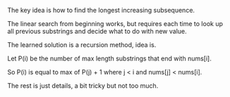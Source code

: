 The key idea is how to find the longest increasing subsequence.

The linear search from beginning works, but requires each time to look up all previous substrings and decide what to do with new value.

The learned solution is a recursion method, idea is.

Let P(i) be the number of max length substrings that end with nums[i].

So P(i) is equal to max of P(j) + 1 where j < i and nums[j] < nums[i].

The rest is just details, a bit tricky but not too much.
